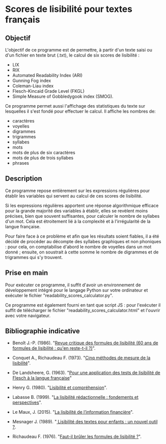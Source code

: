 # Scores de lisibilité pour textes français

## Objectif 

L'objectif de ce programme est de permettre, à partir d'un texte saisi ou d'un fichier en texte brut (.txt), le calcul de six scores de lisibilité :

* LIX 
* RIX
* Automated Readability Index (ARI)
* Gunning Fog index
* Coleman-Liau index
* Flesch-Kincaid Grade Level (FKGL)
* Simple Measure of Gobbledygook index (SMOG).

Ce programme permet aussi l'affichage des statistiques du texte sur lesquelles il s'est fondé pour effectuer le calcul. Il affiche les nombres de: 

* caractères
* voyelles
* digrammes
* trigrammes
* syllabes
* mots
* mots de plus de six caractères
* mots de plus de trois syllabes
* phrases

## Description

Ce programme repose entièrement sur les expressions régulières pour établir les variables qui servent au calcul de ces scores de lisibilité. 

Si les expressions régulières apportent une réponse algorithmique efficace pour la grande majorité des variables à établir, elles se revèlent moins précises, bien que souvent suffisantes, pour calculer le nombre de syllabes d'un mot. Cela est étroitement lié à la complexité et à l'irrégularité de la langue française. 

Pour faire face à ce problème et afin que les résultats soient fiables, il a été décidé de procéder au décompte des syllabes graphiques et non phoniques : pour cela, on comptabilise d'abord le nombre de voyelles dans un mot donné ; ensuite, on soustrait à cette somme le nombre de digrammes et de trigrammes qui s'y trouvent.

## Prise en main

Pour exécuter ce programme, il suffit d'avoir un environnement de développement intégré pour le langage Python sur votre ordinateur et exécuter le fichier "readability_scores_calculator.py". 

Ce programme est également fourni en tant que script JS : pour l'exécuter il suffit de télécharger le fichier "readability_scores_calculator.html" et l'ouvrir avec votre navigateur.

## Bibliographie indicative

* Benoît J.-P. (1986). "<a href="https://doi.org/10.3406/prati.1986.1409">Revue critique des formules de lisibilité (60 ans de formules de lisibilité : qu'en reste-t-il ?)</a>".

* Conquet A., Richaudeau F. (1973). "<a href="https://doi.org/10.3406/colan.1973.3978">Cinq méthodes de mesure de la lisibilité</a>".

* De Landsheere, G. (1963). "<a href="http://www.jstor.org/stable/40659295">Pour une application des tests de lisibilité de Flesch à la langue française</a>"

* Henry G. (1980). "<a href ="https://doi.org/10.3406/colan.1980.1364">Lisibilité et compréhension</a>".

* Labasse B. (1999). "<a href="https://doi.org/10.3406/colan.1999.2951">La lisibilité rédactionnelle : fondements et perspectives</a>".

* Le Maux, J. (2015). "<a href = "https://doi.org/10.3917/rfla.202.0099">La lisibilité de l’information financière</a>".

* Mesnager J. (1989). "<a href="https://doi.org/10.3406/colan.1989.1081"> Lisibilité des textes pour enfants : un nouvel outil ?</a>.

* Richaudeau F. (1976). "<a href="https://doi.org/10.3406/colan.1976.4293">Faut-il brûler les formules de lisibilité ?</a>".
